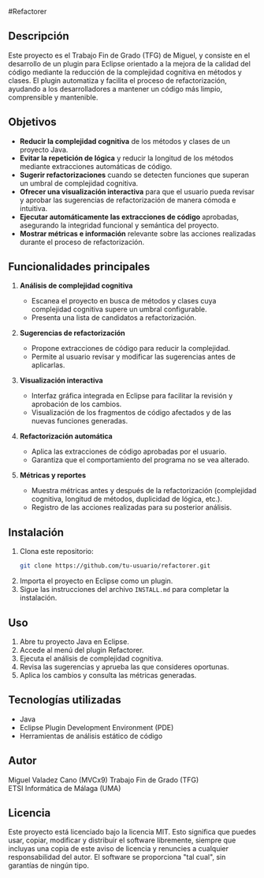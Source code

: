#Refactorer

## Descripción

Este proyecto es el Trabajo Fin de Grado (TFG) de Miguel, y consiste en el desarrollo de un plugin para Eclipse orientado a la mejora de la calidad del código mediante la reducción de la complejidad cognitiva en métodos y clases. El plugin automatiza y facilita el proceso de refactorización, ayudando a los desarrolladores a mantener un código más limpio, comprensible y mantenible.

## Objetivos

- **Reducir la complejidad cognitiva** de los métodos y clases de un proyecto Java.
- **Evitar la repetición de lógica** y reducir la longitud de los métodos mediante extracciones automáticas de código.
- **Sugerir refactorizaciones** cuando se detecten funciones que superan un umbral de complejidad cognitiva.
- **Ofrecer una visualización interactiva** para que el usuario pueda revisar y aprobar las sugerencias de refactorización de manera cómoda e intuitiva.
- **Ejecutar automáticamente las extracciones de código** aprobadas, asegurando la integridad funcional y semántica del proyecto.
- **Mostrar métricas e información** relevante sobre las acciones realizadas durante el proceso de refactorización.

## Funcionalidades principales

1. **Análisis de complejidad cognitiva**
    - Escanea el proyecto en busca de métodos y clases cuya complejidad cognitiva supere un umbral configurable.
    - Presenta una lista de candidatos a refactorización.

2. **Sugerencias de refactorización**
    - Propone extracciones de código para reducir la complejidad.
    - Permite al usuario revisar y modificar las sugerencias antes de aplicarlas.

3. **Visualización interactiva**
    - Interfaz gráfica integrada en Eclipse para facilitar la revisión y aprobación de los cambios.
    - Visualización de los fragmentos de código afectados y de las nuevas funciones generadas.

4. **Refactorización automática**
    - Aplica las extracciones de código aprobadas por el usuario.
    - Garantiza que el comportamiento del programa no se vea alterado.

5. **Métricas y reportes**
    - Muestra métricas antes y después de la refactorización (complejidad cognitiva, longitud de métodos, duplicidad de lógica, etc.).
    - Registro de las acciones realizadas para su posterior análisis.

## Instalación

1. Clona este repositorio:
    ```bash
    git clone https://github.com/tu-usuario/refactorer.git
    ```
2. Importa el proyecto en Eclipse como un plugin.
3. Sigue las instrucciones del archivo `INSTALL.md` para completar la instalación.

## Uso

1. Abre tu proyecto Java en Eclipse.
2. Accede al menú del plugin Refactorer.
3. Ejecuta el análisis de complejidad cognitiva.
4. Revisa las sugerencias y aprueba las que consideres oportunas.
5. Aplica los cambios y consulta las métricas generadas.

## Tecnologías utilizadas

- Java
- Eclipse Plugin Development Environment (PDE)
- Herramientas de análisis estático de código

## Autor

Miguel Valadez Cano (MVCx9)
Trabajo Fin de Grado (TFG)  
ETSI Informática de Málaga (UMA)

## Licencia

Este proyecto está licenciado bajo la licencia MIT. Esto significa que puedes usar, copiar, modificar y distribuir el software libremente, siempre que incluyas una copia de este aviso de licencia y renuncies a cualquier responsabilidad del autor. El software se proporciona "tal cual", sin garantías de ningún tipo.
